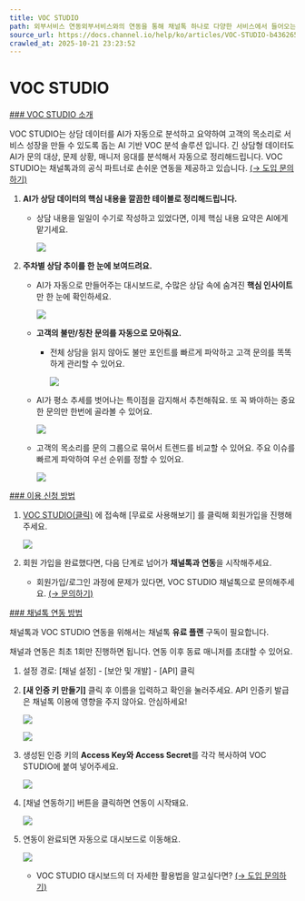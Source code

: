 ```yaml
---
title: VOC STUDIO
path: 외부서비스 연동외부서비스와의 연동을 통해 채널톡 하나로 다양한 서비스에서 들어오는 고객과의 상담을 관리해보세요.18개의 아티클 > VOC STUDIOAI가 자동으로 고객 상담의 핵심 인사이트를 도출해드려요. 채널톡과 VOC STUDIO를 연동하고 AI가 자동으로 생성하는 대시보드 부터, 상담 요약 테이블, 불만/이슈 자동 감지 리포트까지 한눈에 확인해보세요.
source_url: https://docs.channel.io/help/ko/articles/VOC-STUDIO-b4362658
crawled_at: 2025-10-21 23:23:52
---
```


# VOC STUDIO

[### VOC STUDIO 소개](#voc-studio-소개)

VOC STUDIO는 상담 데이터를 AI가 자동으로 분석하고 요약하여 고객의 목소리로 서비스 성장을 만들 수 있도록 돕는 AI 기반 VOC 분석 솔루션 입니다. 긴 상담형 데이터도 AI가 문의 대상, 문제 상황, 매니저 응대를 분석해서 자동으로 정리해드립니다. VOC STUDIO는 채널톡과의 공식 파트너로 손쉬운 연동을 제공하고 있습니다. [(→ 도입 문의하기)](https://voc-studio.com/)

1. **AI가 상담 데이터의 핵심 내용을 깔끔한 테이블로 정리해드립니다.**

   * 상담 내용을 일일이 수기로 작성하고 있었다면, 이제 핵심 내용 요약은 AI에게 맡기세요.

     ![](https://cf.channel.io/document/spaces/6/articles/29/revisions/82/usermedia/662b110f5e355dcee2d3)
2. **주차별 상담 추이를 한 눈에 보여드려요.**

   * AI가 자동으로 만들어주는 대시보드로, 수많은 상담 속에 숨겨진 **핵심 인사이트**만 한 눈에 확인하세요.

     ![](https://cf.channel.io/document/spaces/6/articles/29/revisions/82/usermedia/662b110f8f1981f8a073)
   * **고객의 불만/칭찬 문의를 자동으로 모아줘요.**

     * 전체 상담을 읽지 않아도 불만 포인트를 빠르게 파악하고 고객 문의를 똑똑하게 관리할 수 있어요.

       ![](https://cf.channel.io/document/spaces/6/articles/29/revisions/82/usermedia/662b110fb7d34b78c995)
   * AI가 평소 추세를 벗어나는 특이점을 감지해서 추천해줘요. 또 꼭 봐야하는 중요한 문의만 한번에 골라볼 수 있어요.

     ![](https://cf.channel.io/document/spaces/6/articles/29/revisions/82/usermedia/662b110fe248a153ffeb)
   * 고객의 목소리를 문의 그룹으로 묶어서 트렌드를 비교할 수 있어요. 주요 이슈를 빠르게 파악하여 우선 순위를 정할 수 있어요.

     ![](https://cf.channel.io/document/spaces/6/articles/29/revisions/82/usermedia/662b1110298a8f8c1ea0)

[### 이용 신청 방법](#이용-신청-방법)

1. [VOC STUDIO(클릭)](https://voc-studio.com/) 에 접속해 [무료로 사용해보기] 를 클릭해 회원가입을 진행해주세요.

   ![](https://cf.channel.io/document/spaces/6/articles/29/revisions/82/usermedia/662b11105e760c3f3c61)
2. 회원 가입을 완료했다면, 다음 단계로 넘어가 **채널톡과 연동**을 시작해주세요.

   * 회원가입/로그인 과정에 문제가 있다면, VOC STUDIO 채널톡으로 문의해주세요. [(→ 문의하기)](https://voc-studio.channel.io/lounge)

[### 채널톡 연동 방법](#채널톡-연동-방법)

채널톡과 VOC STUDIO 연동을 위해서는 채널톡 **유료 플랜** 구독이 필요합니다.

채널과 연동은 최초 1회만 진행하면 됩니다. 연동 이후 동료 매니저를 초대할 수 있어요.

1. 설정 경로: [채널 설정] - [보안 및 개발] - [API] 클릭
2. **[새 인증 키 만들기]** 클릭 후 이름을 입력하고 확인을 눌러주세요.
   API 인증키 발급은 채널톡 이용에 영향을 주지 않아요. 안심하세요!

   ![](https://cf.channel.io/document/spaces/6/articles/29/revisions/82/usermedia/662b1110939b98955231)

   ![](https://cf.channel.io/document/spaces/6/articles/29/revisions/82/usermedia/662b1110b5745ff584b6)
3. 생성된 인증 키의 **Access Key와 Access Secret**를 각각 복사하여 VOC STUDIO에 붙여 넣어주세요.

   ![](https://cf.channel.io/document/spaces/6/articles/29/revisions/82/usermedia/662b1110df14a3e81714)
4. [채널 연동하기] 버튼을 클릭하면 연동이 시작돼요.

   ![](https://cf.channel.io/document/spaces/6/articles/29/revisions/82/usermedia/662b11111a87243f0d51)
5. 연동이 완료되면 자동으로 대시보드로 이동해요.

   ![](https://cf.channel.io/document/spaces/6/articles/29/revisions/82/usermedia/662b111160e09612f16f)

   * VOC STUDIO 대시보드의 더 자세한 활용법을 알고싶다면? [(→ 도입 문의하기)](https://voc-studio.channel.io/lounge)